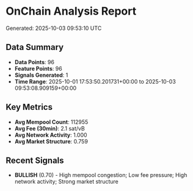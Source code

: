 # OnChain Analysis Report
Generated: 2025-10-03 09:53:10 UTC

## Data Summary
- **Data Points**: 96
- **Feature Points**: 96
- **Signals Generated**: 1
- **Time Range**: 2025-10-01 17:53:50.201731+00:00 to 2025-10-03 09:53:08.909159+00:00

## Key Metrics
- **Avg Mempool Count**: 112955
- **Avg Fee (30min)**: 2.1 sat/vB
- **Avg Network Activity**: 1.000
- **Avg Market Structure**: 0.759

## Recent Signals
- **BULLISH** (0.70) - High mempool congestion; Low fee pressure; High network activity; Strong market structure
